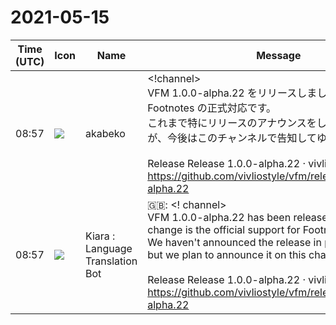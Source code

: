 # 2021-05-15

|Time (UTC)|Icon|Name|Message|
|---|---|---|---|
|08:57|![](https://avatars.slack-edge.com/2019-05-15/624511073651_25909952cd7a069ceed2_72.png)|akabeko|<!channel><br>VFM 1.0.0-alpha.22 をリリースしました。主な変更点は Footnotes の正式対応です。<br>これまで特にリリースのアナウンスをしてきませんでしたが、今後はこのチャンネルで告知してゆく予定です。<br><br>Release Release 1.0.0-alpha.22 · vivliostyle/vfm<br><https://github.com/vivliostyle/vfm/releases/tag/v1.0.0-alpha.22>|
|08:57|![](https://avatars.slack-edge.com/2021-03-01/1807880975282_5c8ad89e782096649baa_72.png)|Kiara : Language Translation Bot|🇬🇧: &lt;! channel&gt;<br>VFM 1.0.0-alpha.22 has been released. The main change is the official support for Footnotes.<br>We haven't announced the release in particular so far, but we plan to announce it on this channel in the future.<br><br>Release Release 1.0.0-alpha.22 · vivliostyle / vfm<br><https://github.com/vivliostyle/vfm/releases/tag/v1.0.0-alpha.22>|
